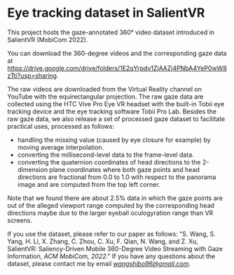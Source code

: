 # Eye tracking dataset in SalientVR
This project hosts the gaze-annotated 360° video dataset introduced in SalientVR (MobiCom 2022).

You can download the 360-degree videos and the corresponding gaze data at https://drive.google.com/drive/folders/1E2qYrpdv1ZjAAZj4PNbA4YeP0wW8zTti?usp=sharing.

The raw videos are downloaded from the Virtual Reality channel on YouTube with the equirectangular projection.
The raw gaze data are collected using the HTC Vive Pro Eye VR headset with the built-in Tobii eye tracking device and the eye tracking software Tobii Pro Lab.
Besides the raw gaze data, we also release a set of processed gaze dataset to facilitate practical uses, processed as follows:
* handling the missing value (caused by eye closure for example) by moving average interpolation.
* converting the millisecond-level data to the frame-level data.
* converting the quaternion coordinates of head directions to the 2-dimension plane coordinates where both gaze points and head directions are fractional from 0.0 to 1.0 with respect to the panorama image and are computed from the top left corner.

Note that we found there are about 2.5% data in which the gaze points are out of the alleged viewport range computed by the corresponding head directions maybe due to the larger eyeball oculogyration range than VR screens.

If you use the dataset, please refer to our paper as follows: "S. Wang, S. Yang, H. Li, X. Zhang, C. Zhou, C. Xu, F. Qian, N. Wang, and Z. Xu, SalientVR: Saliency-Driven Mobile 360-Degree Video Streaming with Gaze Information, *ACM MobiCom, 2022*."
If you have any questions about the dataset, please contact me by email *wangshibo96@gmail.com*.
